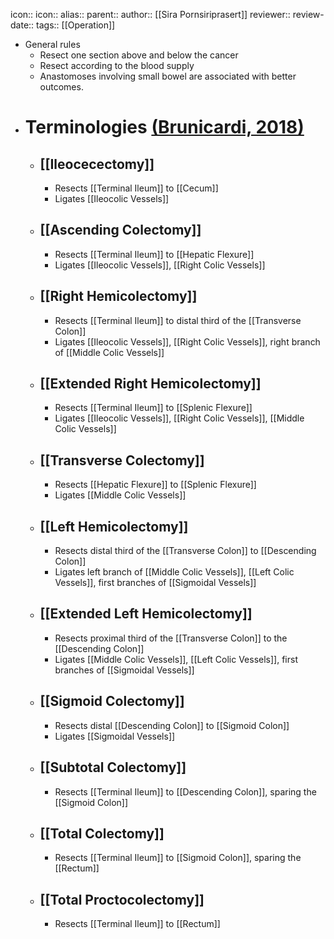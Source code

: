icon:: 
icon::
alias::
parent::
author:: [[Sira Pornsiriprasert]] 
reviewer::
review-date::
tags:: [[Operation]]

- General rules
	- Resect one section above and below the cancer
	- Resect according to the blood supply
	- Anastomoses involving small bowel are associated with better outcomes.
- # Terminologies [(Brunicardi, 2018)]([[References/brunicardiSchwartzsPrinciplesSurgery2018]])
	- ## [[Ileocecectomy]]
		- Resects [[Terminal Ileum]] to [[Cecum]]
		- Ligates [[Ileocolic Vessels]]
	- ## [[Ascending Colectomy]]
		- Resects [[Terminal Ileum]] to [[Hepatic Flexure]]
		- Ligates [[Ileocolic Vessels]], [[Right Colic Vessels]]
	- ## [[Right Hemicolectomy]]
		- Resects [[Terminal Ileum]] to distal third of the [[Transverse Colon]]
		- Ligates [[Ileocolic Vessels]], [[Right Colic Vessels]], right branch of [[Middle Colic Vessels]]
	- ## [[Extended Right Hemicolectomy]]
		- Resects [[Terminal Ileum]] to [[Splenic Flexure]]
		- Ligates [[Ileocolic Vessels]], [[Right Colic Vessels]], [[Middle Colic Vessels]]
	- ## [[Transverse Colectomy]]
		- Resects [[Hepatic Flexure]] to [[Splenic Flexure]]
		- Ligates [[Middle Colic Vessels]]
	- ## [[Left Hemicolectomy]]
		- Resects distal third of the [[Transverse Colon]] to [[Descending Colon]]
		- Ligates left branch of [[Middle Colic Vessels]], [[Left Colic Vessels]], first branches of [[Sigmoidal Vessels]]
	- ## [[Extended Left Hemicolectomy]]
		- Resects proximal third of the [[Transverse Colon]] to the [[Descending Colon]]
		- Ligates [[Middle Colic Vessels]], [[Left Colic Vessels]], first branches of [[Sigmoidal Vessels]]
	- ## [[Sigmoid Colectomy]]
		- Resects distal [[Descending Colon]] to [[Sigmoid Colon]]
		- Ligates [[Sigmoidal Vessels]]
	- ## [[Subtotal Colectomy]]
		- Resects [[Terminal Ileum]] to [[Descending Colon]], sparing the [[Sigmoid Colon]]
	- ## [[Total Colectomy]]
		- Resects [[Terminal Ileum]] to [[Sigmoid Colon]], sparing the [[Rectum]]
	- ## [[Total Proctocolectomy]]
		- Resects [[Terminal Ileum]] to [[Rectum]]